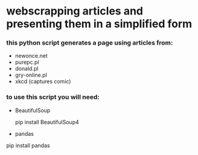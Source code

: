 # webscrapping articles and presenting them in a simplified form


### this python script generates a page using articles from:
  * newonce.net
  * purepc.pl
  * donald.pl
  * gry-online.pl
  * xkcd (captures comic)

### to use this script you will need:
  - BeautifulSoup 
   
       pip install BeautifulSoup4
  
  - pandas 

pip install pandas
